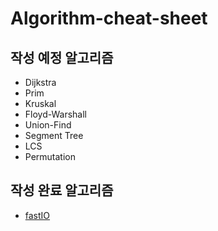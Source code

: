 # Algorithm-cheat-sheet

## 작성 예정 알고리즘

* Dijkstra
* Prim
* Kruskal
* Floyd-Warshall
* Union-Find
* Segment Tree
* LCS
* Permutation

## 작성 완료 알고리즘

* [fastIO](https://github.com/Yaminyam/Algorithm-cheat-sheet/tree/main/fastIO)
